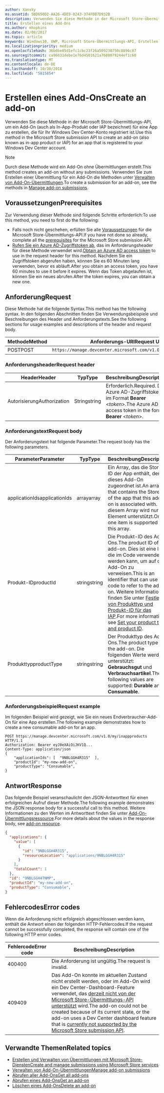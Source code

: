 ```yaml
---
author: Xansky
ms.assetid: 5BD650D2-AA26-4DE9-8243-374FDB7D932B
description: Verwenden Sie diese Methode in der Microsoft Store-Übermittlungs-API zum Erstellen eines Add-Ons für eine App, die für Ihr Windows Dev Center-Konto registriert ist.
title: Erstellen eines Add-Ons
ms.author: mhopkins
ms.date: 02/08/2017
ms.topic: article
keywords: Windows10, UWP, Microsoft Store-Übermittlungs-API, Erstellen eines Add-Ons, In-App-Produkt, IAP
ms.localizationpriority: medium
ms.openlocfilehash: 36b6be05d1efc1cbc23f26a509230750c8896c87
ms.sourcegitcommit: ca96031debe1e76d4501621a7680079244ef1c60
ms.translationtype: MT
ms.contentlocale: de-DE
ms.lasthandoff: 10/30/2018
ms.locfileid: "5815854"
---
```

# <a name="create-an-add-on"></a><span data-ttu-id="b9c5e-104">Erstellen eines Add-Ons</span><span class="sxs-lookup"><span data-stu-id="b9c5e-104">Create an add-on</span></span>

<span data-ttu-id="b9c5e-105">Verwenden Sie diese Methode in der Microsoft Store-Übermittlungs-API, um ein Add-On (auch als In-App-Produkt oder IAP bezeichnet) für eine App zu erstellen, die für Ihr Windows Dev Center-Konto registriert ist.</span><span class="sxs-lookup"><span data-stu-id="b9c5e-105">Use this method in the Microsoft Store submission API to create an add-on (also known as in-app product or IAP) for an app that is registered to your Windows Dev Center account.</span></span>

> [!NOTE]
> <span data-ttu-id="b9c5e-106">Durch diese Methode wird ein Add-On ohne Übermittlungen erstellt.</span><span class="sxs-lookup"><span data-stu-id="b9c5e-106">This method creates an add-on without any submissions.</span></span> <span data-ttu-id="b9c5e-107">Verwenden Sie zum Erstellen einer Übermittlung für ein Add-On die Methoden unter [Verwalten von Add-On-Übermittlungen](manage-add-on-submissions.md).</span><span class="sxs-lookup"><span data-stu-id="b9c5e-107">To create a submission for an add-on, see the methods in [Manage add-on submissions](manage-add-on-submissions.md).</span></span>

## <a name="prerequisites"></a><span data-ttu-id="b9c5e-108">Voraussetzungen</span><span class="sxs-lookup"><span data-stu-id="b9c5e-108">Prerequisites</span></span>

<span data-ttu-id="b9c5e-109">Zur Verwendung dieser Methode sind folgende Schritte erforderlich:</span><span class="sxs-lookup"><span data-stu-id="b9c5e-109">To use this method, you need to first do the following:</span></span>

* <span data-ttu-id="b9c5e-110">Falls noch nicht geschehen, erfüllen Sie alle [Voraussetzungen](create-and-manage-submissions-using-windows-store-services.md#prerequisites) für die Microsoft Store-Übermittlungs-API.</span><span class="sxs-lookup"><span data-stu-id="b9c5e-110">If you have not done so already, complete all the [prerequisites](create-and-manage-submissions-using-windows-store-services.md#prerequisites) for the Microsoft Store submission API.</span></span>
* <span data-ttu-id="b9c5e-111">[Rufen Sie ein Azure AD-Zugriffstoken ab](create-and-manage-submissions-using-windows-store-services.md#obtain-an-azure-ad-access-token), das im Anforderungsheader für diese Methode verwendet wird.</span><span class="sxs-lookup"><span data-stu-id="b9c5e-111">[Obtain an Azure AD access token](create-and-manage-submissions-using-windows-store-services.md#obtain-an-azure-ad-access-token) to use in the request header for this method.</span></span> <span data-ttu-id="b9c5e-112">Nachdem Sie ein Zugriffstoken abgerufen haben, können Sie es 60 Minuten lang verwenden, bevor es abläuft.</span><span class="sxs-lookup"><span data-stu-id="b9c5e-112">After you obtain an access token, you have 60 minutes to use it before it expires.</span></span> <span data-ttu-id="b9c5e-113">Wenn das Token abgelaufen ist, können Sie ein neues abrufen.</span><span class="sxs-lookup"><span data-stu-id="b9c5e-113">After the token expires, you can obtain a new one.</span></span>

## <a name="request"></a><span data-ttu-id="b9c5e-114">Anforderung</span><span class="sxs-lookup"><span data-stu-id="b9c5e-114">Request</span></span>

<span data-ttu-id="b9c5e-115">Diese Methode hat die folgende Syntax.</span><span class="sxs-lookup"><span data-stu-id="b9c5e-115">This method has the following syntax.</span></span> <span data-ttu-id="b9c5e-116">In den folgenden Abschnitten finden Sie Verwendungsbeispiele und Beschreibungen des Header und Anforderungstexts.</span><span class="sxs-lookup"><span data-stu-id="b9c5e-116">See the following sections for usage examples and descriptions of the header and request body.</span></span>

| <span data-ttu-id="b9c5e-117">Methode</span><span class="sxs-lookup"><span data-stu-id="b9c5e-117">Method</span></span> | <span data-ttu-id="b9c5e-118">Anforderungs-URI</span><span class="sxs-lookup"><span data-stu-id="b9c5e-118">Request URI</span></span>                                                      |
|--------|------------------------------------------------------------------|
| <span data-ttu-id="b9c5e-119">POST</span><span class="sxs-lookup"><span data-stu-id="b9c5e-119">POST</span></span>    | ```https://manage.devcenter.microsoft.com/v1.0/my/inappproducts``` |


### <a name="request-header"></a><span data-ttu-id="b9c5e-120">Anforderungsheader</span><span class="sxs-lookup"><span data-stu-id="b9c5e-120">Request header</span></span>

| <span data-ttu-id="b9c5e-121">Header</span><span class="sxs-lookup"><span data-stu-id="b9c5e-121">Header</span></span>        | <span data-ttu-id="b9c5e-122">Typ</span><span class="sxs-lookup"><span data-stu-id="b9c5e-122">Type</span></span>   | <span data-ttu-id="b9c5e-123">Beschreibung</span><span class="sxs-lookup"><span data-stu-id="b9c5e-123">Description</span></span>                                                                 |
|---------------|--------|-----------------------------------------------------------------------------|
| <span data-ttu-id="b9c5e-124">Autorisierung</span><span class="sxs-lookup"><span data-stu-id="b9c5e-124">Authorization</span></span> | <span data-ttu-id="b9c5e-125">String</span><span class="sxs-lookup"><span data-stu-id="b9c5e-125">string</span></span> | <span data-ttu-id="b9c5e-126">Erforderlich.</span><span class="sxs-lookup"><span data-stu-id="b9c5e-126">Required.</span></span> <span data-ttu-id="b9c5e-127">Das Azure AD-Zugriffstoken im Format **Bearer** &lt;*token*&gt;.</span><span class="sxs-lookup"><span data-stu-id="b9c5e-127">The Azure AD access token in the form **Bearer** &lt;*token*&gt;.</span></span> |


### <a name="request-body"></a><span data-ttu-id="b9c5e-128">Anforderungstext</span><span class="sxs-lookup"><span data-stu-id="b9c5e-128">Request body</span></span>

<span data-ttu-id="b9c5e-129">Der Anforderungstext hat folgende Parameter.</span><span class="sxs-lookup"><span data-stu-id="b9c5e-129">The request body has the following parameters.</span></span>

|  <span data-ttu-id="b9c5e-130">Parameter</span><span class="sxs-lookup"><span data-stu-id="b9c5e-130">Parameter</span></span>  |  <span data-ttu-id="b9c5e-131">Typ</span><span class="sxs-lookup"><span data-stu-id="b9c5e-131">Type</span></span>  |  <span data-ttu-id="b9c5e-132">Beschreibung</span><span class="sxs-lookup"><span data-stu-id="b9c5e-132">Description</span></span>  |  <span data-ttu-id="b9c5e-133">Erforderlich</span><span class="sxs-lookup"><span data-stu-id="b9c5e-133">Required</span></span>  |
|------|------|------|------|
|  <span data-ttu-id="b9c5e-134">applicationIds</span><span class="sxs-lookup"><span data-stu-id="b9c5e-134">applicationIds</span></span>  |  <span data-ttu-id="b9c5e-135">array</span><span class="sxs-lookup"><span data-stu-id="b9c5e-135">array</span></span>  |  <span data-ttu-id="b9c5e-136">Ein Array, das die Store-ID der App enthält, der dieses Add-On zugeordnet ist.</span><span class="sxs-lookup"><span data-stu-id="b9c5e-136">An array that contains the Store ID of the app that this add-on is associated with.</span></span> <span data-ttu-id="b9c5e-137">In diesem Array wird nur ein Element unterstützt.</span><span class="sxs-lookup"><span data-stu-id="b9c5e-137">Only one item is supported in this array.</span></span>   |  <span data-ttu-id="b9c5e-138">Ja</span><span class="sxs-lookup"><span data-stu-id="b9c5e-138">Yes</span></span>  |
|  <span data-ttu-id="b9c5e-139">Produkt-ID</span><span class="sxs-lookup"><span data-stu-id="b9c5e-139">productId</span></span>  |  <span data-ttu-id="b9c5e-140">string</span><span class="sxs-lookup"><span data-stu-id="b9c5e-140">string</span></span>  |  <span data-ttu-id="b9c5e-141">Die Produkt-ID des Add-Ons.</span><span class="sxs-lookup"><span data-stu-id="b9c5e-141">The product ID of the add-on.</span></span> <span data-ttu-id="b9c5e-142">Dies ist eine ID, die im Code verwendet werden kann, um auf das Add-On zu verweisen.</span><span class="sxs-lookup"><span data-stu-id="b9c5e-142">This is an identifier that can use in code to refer to the add-on.</span></span> <span data-ttu-id="b9c5e-143">Weitere Informationen finden Sie unter [Festlegen von Produkttyp und Produkt-ID für das IAP](https://msdn.microsoft.com/windows/uwp/publish/set-your-iap-product-id).</span><span class="sxs-lookup"><span data-stu-id="b9c5e-143">For more information, see [Set your product type and product ID](https://msdn.microsoft.com/windows/uwp/publish/set-your-iap-product-id).</span></span>  |  <span data-ttu-id="b9c5e-144">Ja</span><span class="sxs-lookup"><span data-stu-id="b9c5e-144">Yes</span></span>  |
|  <span data-ttu-id="b9c5e-145">Produkttyp</span><span class="sxs-lookup"><span data-stu-id="b9c5e-145">productType</span></span>  |  <span data-ttu-id="b9c5e-146">string</span><span class="sxs-lookup"><span data-stu-id="b9c5e-146">string</span></span>  |  <span data-ttu-id="b9c5e-147">Der Produkttyp des Add-Ons.</span><span class="sxs-lookup"><span data-stu-id="b9c5e-147">The product type of the add-on.</span></span> <span data-ttu-id="b9c5e-148">Die folgenden Werte werden unterstützt: **Gebrauchsgut** und **Verbrauchsartikel**.</span><span class="sxs-lookup"><span data-stu-id="b9c5e-148">The following values are supported: **Durable** and **Consumable**.</span></span>  |  <span data-ttu-id="b9c5e-149">Ja</span><span class="sxs-lookup"><span data-stu-id="b9c5e-149">Yes</span></span>  |


### <a name="request-example"></a><span data-ttu-id="b9c5e-150">Anforderungsbeispiel</span><span class="sxs-lookup"><span data-stu-id="b9c5e-150">Request example</span></span>

<span data-ttu-id="b9c5e-151">Im folgenden Beispiel wird gezeigt, wie Sie ein neues Endverbraucher-Add-On für eine App erstellen.</span><span class="sxs-lookup"><span data-stu-id="b9c5e-151">The following example demonstrates how to create a new consumable add-on for an app.</span></span>

```syntax
POST https://manage.devcenter.microsoft.com/v1.0/my/inappproducts HTTP/1.1
Authorization: Bearer eyJ0eXAiOiJKV1Q...
Content-Type: application/json
{
    "applicationIds": [  "9NBLGGH4R315"  ],
    "productId": "my-new-add-on",
    "productType": "Consumable",
}
```

## <a name="response"></a><span data-ttu-id="b9c5e-152">Antwort</span><span class="sxs-lookup"><span data-stu-id="b9c5e-152">Response</span></span>

<span data-ttu-id="b9c5e-153">Das folgende Beispiel veranschaulicht den JSON-Antworttext für einen erfolgreichen Aufruf dieser Methode.</span><span class="sxs-lookup"><span data-stu-id="b9c5e-153">The following example demonstrates the JSON response body for a successful call to this method.</span></span> <span data-ttu-id="b9c5e-154">Weitere Informationen zu den Werten im Antworttext finden Sie unter [Add-On-Übermittlungsressource](manage-add-ons.md#add-on-object).</span><span class="sxs-lookup"><span data-stu-id="b9c5e-154">For more details about the values in the response body, see [add-on resource](manage-add-ons.md#add-on-object).</span></span>

```json
{
  "applications": {
    "value": [
      {
        "id": "9NBLGGH4R315",
        "resourceLocation": "applications/9NBLGGH4R315"
      }
    ],
    "totalCount": 1
  },
  "id": "9NBLGGH4TNMP",
  "productId": "my-new-add-on",
  "productType": "Consumable",
}
```

## <a name="error-codes"></a><span data-ttu-id="b9c5e-155">Fehlercodes</span><span class="sxs-lookup"><span data-stu-id="b9c5e-155">Error codes</span></span>

<span data-ttu-id="b9c5e-156">Wenn die Anforderung nicht erfolgreich abgeschlossen werden kann, enthält die Antwort einen der folgenden HTTP-Fehlercodes.</span><span class="sxs-lookup"><span data-stu-id="b9c5e-156">If the request cannot be successfully completed, the response will contain one of the following HTTP error codes.</span></span>

| <span data-ttu-id="b9c5e-157">Fehlercode</span><span class="sxs-lookup"><span data-stu-id="b9c5e-157">Error code</span></span> |  <span data-ttu-id="b9c5e-158">Beschreibung</span><span class="sxs-lookup"><span data-stu-id="b9c5e-158">Description</span></span>                                                                                                                                                                           |
|--------|------------------|
| <span data-ttu-id="b9c5e-159">400</span><span class="sxs-lookup"><span data-stu-id="b9c5e-159">400</span></span>  | <span data-ttu-id="b9c5e-160">Die Anforderung ist ungültig.</span><span class="sxs-lookup"><span data-stu-id="b9c5e-160">The request is invalid.</span></span> |
| <span data-ttu-id="b9c5e-161">409</span><span class="sxs-lookup"><span data-stu-id="b9c5e-161">409</span></span>  | <span data-ttu-id="b9c5e-162">Das Add-On konnte im aktuellen Zustand nicht erstellt werden, oder im Add-On wird ein Dev Center-Dashboard-Feature verwendet, das [derzeit nicht von der Microsoft Store-Übermittlungs-API unterstützt](create-and-manage-submissions-using-windows-store-services.md#not_supported) wird.</span><span class="sxs-lookup"><span data-stu-id="b9c5e-162">The add-on could not be created because of its current state, or the add-on uses a Dev Center dashboard feature that is [currently not supported by the Microsoft Store submission API](create-and-manage-submissions-using-windows-store-services.md#not_supported).</span></span> |   


## <a name="related-topics"></a><span data-ttu-id="b9c5e-163">Verwandte Themen</span><span class="sxs-lookup"><span data-stu-id="b9c5e-163">Related topics</span></span>

* [<span data-ttu-id="b9c5e-164">Erstellen und Verwalten von Übermittlungen mit Microsoft Store-Diensten</span><span class="sxs-lookup"><span data-stu-id="b9c5e-164">Create and manage submissions using Microsoft Store services</span></span>](create-and-manage-submissions-using-windows-store-services.md)
* [<span data-ttu-id="b9c5e-165">Verwalten von Add-On-Übermittlungen</span><span class="sxs-lookup"><span data-stu-id="b9c5e-165">Manage add-on submissions</span></span>](manage-add-on-submissions.md)
* [<span data-ttu-id="b9c5e-166">Abrufen aller Add-Ons</span><span class="sxs-lookup"><span data-stu-id="b9c5e-166">Get all add-ons</span></span>](get-all-add-ons.md)
* [<span data-ttu-id="b9c5e-167">Abrufen eines Add-Ons</span><span class="sxs-lookup"><span data-stu-id="b9c5e-167">Get an add-on</span></span>](get-an-add-on.md)
* [<span data-ttu-id="b9c5e-168">Löschen eines Add-Ons</span><span class="sxs-lookup"><span data-stu-id="b9c5e-168">Delete an add-on</span></span>](delete-an-add-on.md)
